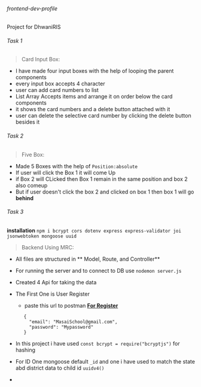 ###### frontend-dev-profile

Project for DhwaniRIS

###### Task 1

> Card Input Box:

- I have made four input boxes with the help of looping the parent components
- every input box accepts 4 character
- user can add card numbers to list
- List Array Accepts items and arrange it on order below the card components
- it shows the card numbers and a delete button attached with it
- user can delete the selective card number by clicking the delete button besides it

###### Task 2

> Five Box:

- Made 5 Boxes with the help of `Position:absolute`
- If user will click the Box 1 it will come Up
- if Box 2 will CLicked then Box 1 remain in the same position and box 2 also comeup
- But if user doesn't click the box 2 and clicked on box 1 then box 1 will go **behind**

###### Task 3

**installation** 
   ```npm i bcrypt cors dotenv express express-validator joi jsonwebtoken mongoose uuid```

> Backend Using MRC:

- All files are structured in ** Model, Route, and Controller**
- For running the server and to connect to DB use ```nodemon server.js```
- Created 4 Api for taking the data
- The First One is User Register

  - paste this url to postman **[For Register](http://localhost:5000/api/register)**
  ```
     {
       "email": "MasaiSchool@gmail.com",
       "password": "Mypassword"
     }
  ```

- In this project i have used ```const bcrypt = require("bcryptjs")``` for hashing
- For ID One mongoose default ```_id``` and one i have used to match the state abd district data to child id ```uuidv4()```
-
  
